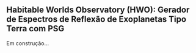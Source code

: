 ## Habitable Worlds Observatory (HWO): Gerador de Espectros de Reflexão de Exoplanetas Tipo Terra com PSG

Em construção...
